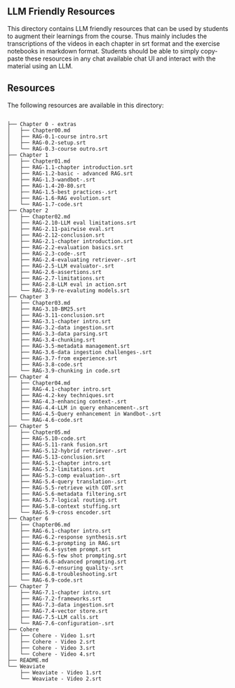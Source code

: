 ## LLM Friendly Resources

This directory contains LLM friendly resources that can be used by students to augment their learnings from the course. Thus mainly includes the transcriptions of the videos in each chapter in srt format and the exercise notebooks in markdown format. Students should be able to simply copy-paste these resources in any chat available chat UI and interact with the material using an LLM.

## Resources

The following resources are available in this directory:

```plaintext

├── Chapter 0 - extras
│   ├── Chapter00.md
│   ├── RAG-0.1-course intro.srt
│   ├── RAG-0.2-setup.srt
│   └── RAG-0.3-course outro.srt
├── Chapter 1
│   ├── Chapter01.md
│   ├── RAG-1.1-chapter introduction.srt
│   ├── RAG-1.2-basic - advanced RAG.srt
│   ├── RAG-1.3-wandbot-.srt
│   ├── RAG-1.4-20-80.srt
│   ├── RAG-1.5-best practices-.srt
│   ├── RAG-1.6-RAG evolution.srt
│   └── RAG-1.7-code.srt
├── Chapter 2
│   ├── Chapter02.md
│   ├── RAG-2.10-LLM eval limitations.srt
│   ├── RAG-2.11-pairwise eval.srt
│   ├── RAG-2.12-conclusion.srt
│   ├── RAG-2.1-chapter introduction.srt
│   ├── RAG-2.2-evaluation basics.srt
│   ├── RAG-2.3-code-.srt
│   ├── RAG-2.4-evaluating retriever-.srt
│   ├── RAG-2.5-LLM evaluator-.srt
│   ├── RAG-2.6-assertions.srt
│   ├── RAG-2.7-limitations.srt
│   ├── RAG-2.8-LLM eval in action.srt
│   └── RAG-2.9-re-evaluting models.srt
├── Chapter 3
│   ├── Chapter03.md
│   ├── RAG-3.10-BM25.srt
│   ├── RAG-3.11-conclusion.srt
│   ├── RAG-3.1-chapter intro.srt
│   ├── RAG-3.2-data ingestion.srt
│   ├── RAG-3.3-data parsing.srt
│   ├── RAG-3.4-chunking.srt
│   ├── RAG-3.5-metadata management.srt
│   ├── RAG-3.6-data ingestion challenges-.srt
│   ├── RAG-3.7-from experience.srt
│   ├── RAG-3.8-code.srt
│   └── RAG-3.9-chunking in code.srt
├── Chapter 4
│   ├── Chapter04.md
│   ├── RAG-4.1-chapter intro.srt
│   ├── RAG-4.2-key techniques.srt
│   ├── RAG-4.3-enhancing context-.srt
│   ├── RAG-4.4-LLM in query enhancement-.srt
│   ├── RAG-4.5-Query enhancement in Wandbot-.srt
│   └── RAG-4.6-code.srt
├── Chapter 5
│   ├── Chapter05.md
│   ├── RAG-5.10-code.srt
│   ├── RAG-5.11-rank fusion.srt
│   ├── RAG-5.12-hybrid retriever-.srt
│   ├── RAG-5.13-conclusion.srt
│   ├── RAG-5.1-chapter intro.srt
│   ├── RAG-5.2-limitations.srt
│   ├── RAG-5.3-comp evaluation-.srt
│   ├── RAG-5.4-query translation-.srt
│   ├── RAG-5.5-retrieve with COT.srt
│   ├── RAG-5.6-metadata filtering.srt
│   ├── RAG-5.7-logical routing.srt
│   ├── RAG-5.8-context stuffing.srt
│   └── RAG-5.9-cross encoder.srt
├── Chapter 6
│   ├── Chapter06.md
│   ├── RAG-6.1-chapter intro.srt
│   ├── RAG-6.2-response synthesis.srt
│   ├── RAG-6.3-prompting in RAG.srt
│   ├── RAG-6.4-system prompt.srt
│   ├── RAG-6.5-few shot prompting.srt
│   ├── RAG-6.6-advanced prompting.srt
│   ├── RAG-6.7-ensuring quality-.srt
│   ├── RAG-6.8-troubleshooting.srt
│   └── RAG-6.9-code.srt
├── Chapter 7
│   ├── RAG-7.1-chapter intro.srt
│   ├── RAG-7.2-frameworks.srt
│   ├── RAG-7.3-data ingestion.srt
│   ├── RAG-7.4-vector store.srt
│   ├── RAG-7.5-LLM calls.srt
│   └── RAG-7.6-configuration-.srt
├── Cohere
│   ├── Cohere - Video 1.srt
│   ├── Cohere - Video 2.srt
│   ├── Cohere - Video 3.srt
│   └── Cohere - Video 4.srt
├── README.md
└── Weaviate
    ├── Weaviate - Video 1.srt
    └── Weaviate - Video 2.srt
```